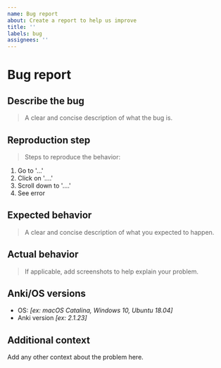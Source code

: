 ```yaml
---
name: Bug report
about: Create a report to help us improve
title: ''
labels: bug
assignees: ''
---
```


# Bug report

## Describe the bug

> A clear and concise description of what the bug is.

## Reproduction step

> Steps to reproduce the behavior:

1. Go to '...'
2. Click on '....'
3. Scroll down to '....'
4. See error

## Expected behavior

> A clear and concise description of what you expected to happen.

## Actual behavior

> If applicable, add screenshots to help explain your problem.

## Anki/OS versions

- OS: *[ex: macOS Catalina, Windows 10, Ubuntu 18.04]*
- Anki version *[ex: 2.1.23]*

## Additional context

Add any other context about the problem here.
